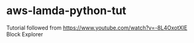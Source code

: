 # aws-lamda-python-tut

Tutorial followed from https://www.youtube.com/watch?v=-8L4OxotXlE
Block Explorer